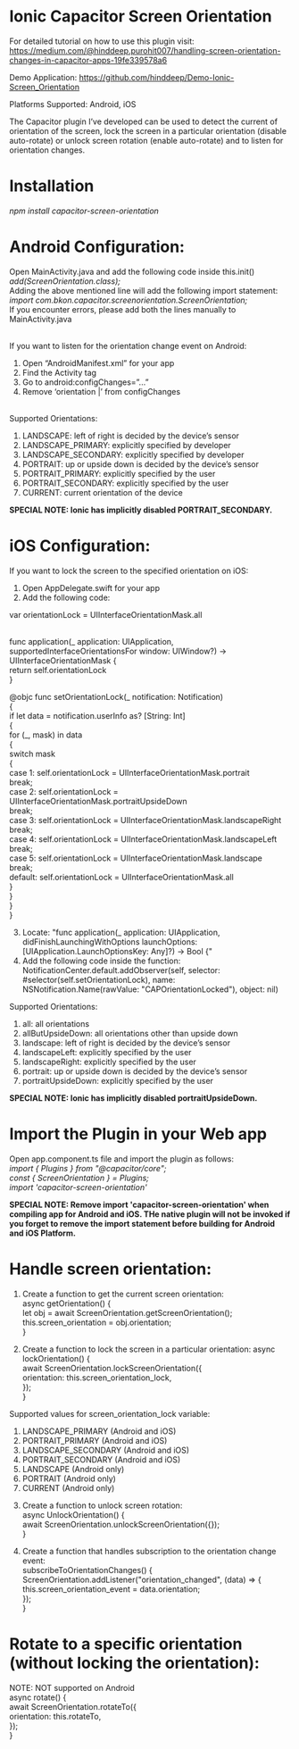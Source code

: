 # Ionic Capacitor Screen Orientation

For detailed tutorial on how to use this plugin visit:
https://medium.com/@hinddeep.purohit007/handling-screen-orientation-changes-in-capacitor-apps-19fe339578a6

Demo Application: https://github.com/hinddeep/Demo-Ionic-Screen_Orientation

Platforms Supported: Android, iOS

The Capacitor plugin I’ve developed can be used to detect the current of orientation of the screen, lock the screen in a particular orientation (disable auto-rotate) or unlock screen rotation (enable auto-rotate) and to listen for orientation changes.

# Installation <br/>

<i> npm install capacitor-screen-orientation </i>

# Android Configuration: <br/>

Open MainActivity.java and add the following code inside this.init() <br/>
<i> add(ScreenOrientation.class); </i> <br/>
Adding the above mentioned line will add the following import statement: <br/>
<i> import com.bkon.capacitor.screenorientation.ScreenOrientation; </i> <br/>
If you encounter errors, please add both the lines manually to MainActivity.java <br/><br/>

If you want to listen for the orientation change event on Android: <br/>

1. Open “AndroidManifest.xml” for your app <br/>
2. Find the Activity tag <br/>
3. Go to android:configChanges=”...” <br/>
4. Remove ‘orientation |’ from configChanges <br/> <br/>

Supported Orientations: <br/>

1. LANDSCAPE: left of right is decided by the device’s sensor <br/>
2. LANDSCAPE_PRIMARY: explicitly specified by developer <br/>
3. LANDSCAPE_SECONDARY: explicitly specified by developer <br/>
4. PORTRAIT: up or upside down is decided by the device’s sensor <br/>
5. PORTRAIT_PRIMARY: explicitly specified by the user <br/>
6. PORTRAIT_SECONDARY: explicitly specified by the user <br/>
7. CURRENT: current orientation of the device <br/>

<b>SPECIAL NOTE: Ionic has implicitly disabled PORTRAIT_SECONDARY. </b><br/>

# iOS Configuration: <br/>

If you want to lock the screen to the specified orientation on iOS: <br/>

1. Open AppDelegate.swift for your app <br/>
2. Add the following code: <br/>

var orientationLock = UIInterfaceOrientationMask.all <br/><br/>

func application(\_ application: UIApplication, supportedInterfaceOrientationsFor window: UIWindow?) -> UIInterfaceOrientationMask { <br/>
return self.orientationLock <br/>
} <br/>

@objc func setOrientationLock(_ notification: Notification) <br/>
    { <br/>
        if let data = notification.userInfo as? [String: Int] <br/>
        { <br/>
            for  (_, mask) in data <br/>
            { <br/>
                switch mask <br/>
                { <br/>
                    case 1: self.orientationLock = UIInterfaceOrientationMask.portrait <br/>
                        break; <br/>
                    case 2: self.orientationLock = UIInterfaceOrientationMask.portraitUpsideDown <br/>
                        break; <br/>
                    case 3: self.orientationLock = UIInterfaceOrientationMask.landscapeRight <br/>
                        break; <br/>
                    case 4: self.orientationLock = UIInterfaceOrientationMask.landscapeLeft <br/>
                        break; <br/>
                    case 5: self.orientationLock = UIInterfaceOrientationMask.landscape <br/>
                        break; <br/>
                default: self.orientationLock = UIInterfaceOrientationMask.all <br/>
                } <br/>
            } <br/>
        } <br/>
    } <br/>

3. Locate: "func application(\_ application: UIApplication, didFinishLaunchingWithOptions launchOptions: [UIApplication.LaunchOptionsKey: Any]?) -> Bool {" <br/>
4. Add the following code inside the function: <br/>
   NotificationCenter.default.addObserver(self, selector: #selector(self.setOrientationLock), name: NSNotification.Name(rawValue: "CAPOrientationLocked"), object: nil) <br/>


Supported Orientations: <br/>

1. all: all orientations <br/>
2. allButUpsideDown: all orientations other than upside down <br/>
3. landscape: left of right is decided by the device’s sensor <br/>
4. landscapeLeft: explicitly specified by the user <br/>
5. landscapeRight: explicitly specified by the user <br/>
6. portrait: up or upside down is decided by the device’s sensor <br/>
7. portraitUpsideDown: explicitly specified by the user <br/>

<b> SPECIAL NOTE: Ionic has implicitly disabled portraitUpsideDown. </b> <br/>

# Import the Plugin in your Web app <br/>

Open app.component.ts file and import the plugin as follows: <br/>
<i> import { Plugins } from "@capacitor/core";</i> <br/>
<i> const { ScreenOrientation } = Plugins;</i> <br/>
<i> import 'capacitor-screen-orientation' </i> <br/>

<b> SPECIAL NOTE: Remove import 'capacitor-screen-orientation' when compiling app for Android and iOS. THe native plugin will not be invoked if you forget to remove the import statement before building for Android and iOS Platform.  </b> <br/>

# Handle screen orientation:

1. Create a function to get the current screen orientation: <br/>
   async getOrientation() { <br/>
   let obj = await ScreenOrientation.getScreenOrientation(); <br/>
   this.screen_orientation = obj.orientation; <br/>
   } <br/>

2. Create a function to lock the screen in a particular orientation:
   async lockOrientation() { <br/>
   await ScreenOrientation.lockScreenOrientation({ <br/>
   orientation: this.screen_orientation_lock, <br/>
   }); <br/>
   } <br/>

Supported values for screen_orientation_lock variable: <br/>

1. LANDSCAPE_PRIMARY (Android and iOS) <br/>
2. PORTRAIT_PRIMARY (Android and iOS) <br/>
3. LANDSCAPE_SECONDARY (Android and iOS) <br/>
4. PORTRAIT_SECONDARY (Android and iOS) <br/>
5. LANDSCAPE (Android only) <br/>
6. PORTRAIT (Android only) <br/>
7. CURRENT (Android only) <br/>

3) Create a function to unlock screen rotation: <br/>
   async UnlockOrientation() { <br/>
   await ScreenOrientation.unlockScreenOrientation({}); <br/>
   } <br/>

4) Create a function that handles subscription to the orientation change event: <br/>
   subscribeToOrientationChanges() { <br/>
   ScreenOrientation.addListener("orientation_changed", (data) => { <br/>
   this.screen_orientation_event = data.orientation; <br/>
   }); <br/>
   } <br/>

# Rotate to a specific orientation (without locking the orientation): 
NOTE: NOT supported on Android <br/>
async rotate() { <br/>
    await ScreenOrientation.rotateTo({ <br/>
      orientation: this.rotateTo, <br/>
    }); <br/>
  } <br/>

